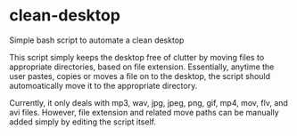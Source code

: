 # clean-desktop
Simple bash script to automate a clean desktop

This script simply keeps the desktop free of clutter by moving files to appropriate directories, based on file extension. Essentially, anytime the user pastes, copies or moves a file on to the desktop, the script should automoatically move it to the appropriate directory.

Currently, it only deals with mp3, wav, jpg, jpeg, png, gif, mp4, mov, flv, and avi files. However, file extension and related move paths can be manually added simply by editing the script itself.
